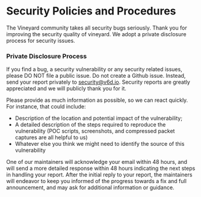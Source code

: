 # Security Policies and Procedures
The Vineyard community takes all security bugs seriously. Thank you for improving the security quality of vineyard. 
We adopt a private disclosure process for security issues.

### Private Disclosure Process
If you find a bug, a security vulnerability or any security related issues,
please DO NOT file a public issue. Do not create a Github issue.
Instead, send your report privately to security@v6d.io.
Security reports are greatly appreciated and we will publicly thank you for it.

Please provide as much information as possible, so we can react quickly.
For instance, that could include:
- Description of the location and potential impact of the vulnerability;
- A detailed description of the steps required to reproduce the vulnerability (POC scripts, screenshots, and compressed packet captures are all helpful to us)
- Whatever else you think we might need to identify the source of this vulnerability

One of our maintainers will acknowledge your email within 48 hours, and will send a
more detailed response within 48 hours indicating the next steps in handling
your report. After the initial reply to your report, the maintainers will
endeavor to keep you informed of the progress towards a fix and full
announcement, and may ask for additional information or guidance.

